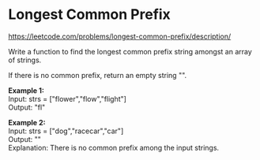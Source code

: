 # Longest Common Prefix
https://leetcode.com/problems/longest-common-prefix/description/

Write a function to find the longest common prefix string amongst an array of strings.

If there is no common prefix, return an empty string "".

<b>Example 1:</b>\
Input: strs = ["flower","flow","flight"]\
Output: "fl"

<b>Example 2:</b>\
Input: strs = ["dog","racecar","car"]\
Output: ""\
Explanation: There is no common prefix among the input strings.